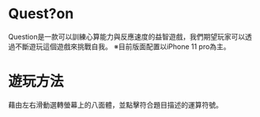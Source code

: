 # Quest?on
Question是一款可以訓練心算能力與反應速度的益智遊戲，我們期望玩家可以透過不斷遊玩這個遊戲來挑戰自我。
※目前版面配置以iPhone 11 pro為主。

# 遊玩方法
藉由左右滑動選轉螢幕上的八面體，並點擊符合題目描述的運算符號。
